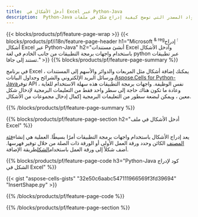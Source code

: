 ```yaml
---
title:  أدخل الأشكال في Excel عبر Python-Java
description:  Python-Java أكواد المصدر التي توضح كيفية إدراج شكل في ملفات Excel Microsoft باستخدام Python-Java Library.
---
```

{{< blocks/products/pf/feature-page-wrap >}}
{{< blocks/products/pf/i18n/feature-page-header h1="Microsoft <sup> & reg؛ </sup> إدراج أشكال Excel عبر Python-Java" h2="أنشئ مستندات Excel وأدخل الأشكال باستخدام واجهات برمجة التطبيقات من جانب الخادم في لغة python عبر تطبيقات تستند إلى جافا." >}}
{{% blocks/products/pf/feature-page-summary %}}

 في برنامج Excel ، يمكنك إضافة أشكال مثل المربعات والدوائر والأسهم إلى المستندات ورسائل البريد الإلكتروني والشرائح وجداول البيانات.[Aspose.Cells for Python-Java](https://releases.aspose.com/cells/python-java)توفر API نفس الوظيفة. واجهات برمجة التطبيقات هذه سهلة الاستخدام للغاية ، وعادة ما تكون هناك حاجة إلى سطر واحد فقط من التعليمات البرمجية لإدخال شكل معين ، ويمكن لبضعة سطور من التعليمات البرمجية إكمال إدخال مجموعات من الأشكال.

{{% /blocks/products/pf/feature-page-summary %}}

{{% blocks/products/pf/feature-page-section h2="أدخل الأشكال في ملف Excel" %}}

 يعد إدراج الأشكال باستخدام واجهات برمجة التطبيقات أمرًا بسيطًا. العملية هي إنشاء[فئة المصنف](https://reference.aspose.com/cells/python-java/asposecells.api/Workbook) الكائن وحدد ورقة العمل الأولى أو الورقة ذات الصلة من خلال توفير فهرسها. أضف شكلاً إلى ورقة العمل باستخدام[الشكل](https://reference.aspose.com/cells/python-java/asposecells.api/ShapeCollection)طريقة الإضافة.

{{% blocks/products/pf/feature-page-code h3="Python-Java كود لإدراج الشكل في Excel" %}}

{{< gist "aspose-cells-gists" "32e50c6aabc547111966569f3fd39694" "InsertShape.py" >}}

{{% /blocks/products/pf/feature-page-code %}}

{{% /blocks/products/pf/feature-page-section %}}
